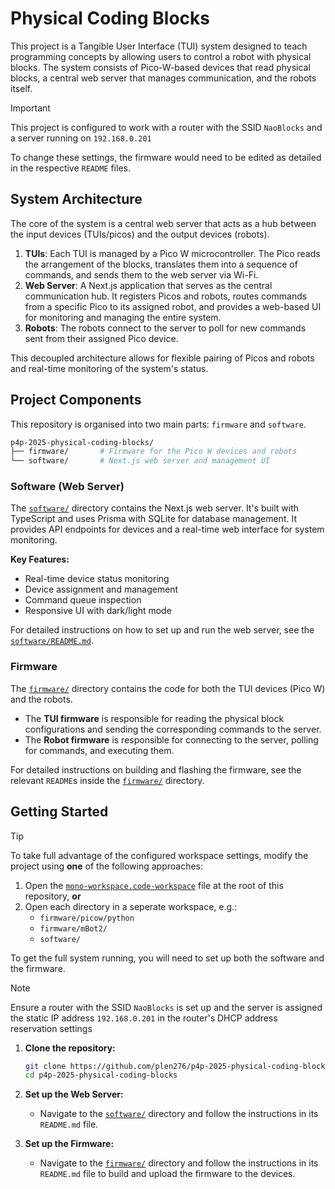 # Physical Coding Blocks

This project is a Tangible User Interface (TUI) system designed to teach programming concepts by allowing users to control a robot with physical blocks. The system consists of Pico-W-based devices that read physical blocks, a central web server that manages communication, and the robots itself.

> [!IMPORTANT]
> This project is configured to work with a router with the SSID `NaoBlocks` and a server running on `192.168.0.201`
>
> To change these settings, the firmware would need to be edited as detailed in the respective `README` files.

## System Architecture

The core of the system is a central web server that acts as a hub between the input devices (TUIs/picos) and the output devices (robots).

1. **TUIs**: Each TUI is managed by a Pico W microcontroller. The Pico reads the arrangement of the blocks, translates them into a sequence of commands, and sends them to the web server via Wi-Fi.
2. **Web Server**: A Next.js application that serves as the central communication hub. It registers Picos and robots, routes commands from a specific Pico to its assigned robot, and provides a web-based UI for monitoring and managing the entire system.
3. **Robots**: The robots connect to the server to poll for new commands sent from their assigned Pico device.

This decoupled architecture allows for flexible pairing of Picos and robots and real-time monitoring of the system's status.

## Project Components

This repository is organised into two main parts: `firmware` and `software`.

```bash
p4p-2025-physical-coding-blocks/
├── firmware/       # Firmware for the Pico W devices and robots
└── software/       # Next.js web server and management UI
```

### Software (Web Server)

The [`software/`](software/README.md) directory contains the Next.js web server. It's built with TypeScript and uses Prisma with SQLite for database management. It provides API endpoints for devices and a real-time web interface for system monitoring.

**Key Features:**

- Real-time device status monitoring
- Device assignment and management
- Command queue inspection
- Responsive UI with dark/light mode

For detailed instructions on how to set up and run the web server, see the [`software/README.md`](software/README.md).

### Firmware

The [`firmware/`](firmware/README.md) directory contains the code for both the TUI devices (Pico W) and the robots.

- The **TUI firmware** is responsible for reading the physical block configurations and sending the corresponding commands to the server.
- The **Robot firmware** is responsible for connecting to the server, polling for commands, and executing them.

For detailed instructions on building and flashing the firmware, see the relevant `README`s inside the [`firmware/`](firmware/README.md) directory.

## Getting Started

> [!TIP]
> To take full advantage of the configured workspace settings, modify the project using **one** of the following approaches:
>
> 1. Open the [`mono-workspace.code-workspace`](mono-workspace.code-workspace) file at the root of this repository, **or**
> 2. Open each directory in a seperate workspace, e.g.:
>       - `firmware/picow/python`
>       - `firmware/mBot2/`
>       - `software/`

To get the full system running, you will need to set up both the software and the firmware.

> [!NOTE]
> Ensure a router with the SSID `NaoBlocks` is set up and the server is assigned the static IP address `192.168.0.201` in the router's DHCP address reservation settings

1. **Clone the repository:**

    ```bash
    git clone https://github.com/plen276/p4p-2025-physical-coding-blocks.git
    cd p4p-2025-physical-coding-blocks
    ```

2. **Set up the Web Server:**
    - Navigate to the [`software/`](software/README.md) directory and follow the instructions in its `README.md` file.

3. **Set up the Firmware:**
    - Navigate to the [`firmware/`](firmware/README.md) directory and follow the instructions in its `README.md` file to build and upload the firmware to the devices.
